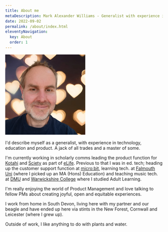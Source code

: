 ```yaml
---
title: About me
metaDescription: Mark Alexander Williams - Generalist with experience in technology, education and product management
date: 2022-09-02
permalink: /about/index.html
eleventyNavigation:
  key: About
  order: 1
---
```

<img class= "round" src="../static/img/669a2f330e431a3b2a024ea2966916e8.png"></img>

I'd describe myself as a generalist, with experience in technology, education and product. A jack of all trades and a master of some. 

I'm currently working in scholarly comms leading the product function for [Kotahi](https://kotahi.community/) and [Sciety](https://sciety.org) as part of [eLife](https://elifesciences.org). Previous to that I was in ed. tech; heading up the customer support function at [micro:bit](https://microbit.org/), learning tech. at [Falmouth Uni](https://www.falmouth.ac.uk/) (where I picked up an MA (Hons) Education) and teaching music tech. at [DMU](https://dmu.ac.uk) and [Warwickshire College](https://wcg.ac.uk/) where I studied Adult Learning.

I'm really enjoying the world of Product Management and love talking to fellow PMs about creating joyful, open and equitable experiences.

I work from home in South Devon, living here with my partner and our beagle and have ended up here via stints in the New Forest, Cornwall and Leicester (where I grew up).

Outside of work, I like anything to do with plants and water.
